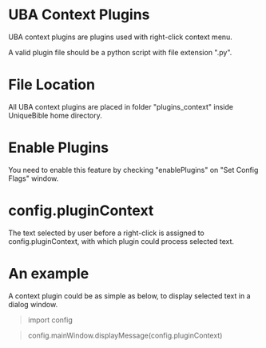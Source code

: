 # UBA Context Plugins

UBA context plugins are plugins used with right-click context menu.

A valid plugin file should be a python script with file extension ".py".

# File Location

All UBA context plugins are placed in folder "plugins_context" inside UniqueBible home directory.

# Enable Plugins

You need to enable this feature by checking "enablePlugins" on "Set Config Flags" window.

# config.pluginContext

The text selected by user before a right-click is assigned to config.pluginContext, with which plugin could process selected text.

# An example

A context plugin could be as simple as below, to display selected text in a dialog window.

> import config

> config.mainWindow.displayMessage(config.pluginContext)
